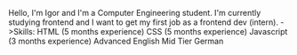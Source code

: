 Hello, I'm Igor and I'm a Computer Engineering student. I'm currently studying frontend and I want to get my first job as a frontend dev (intern).
->Skills:
HTML (5 months experience)
CSS (5 months experience)
Javascript (3 months experience)
Advanced English
Mid Tier German
